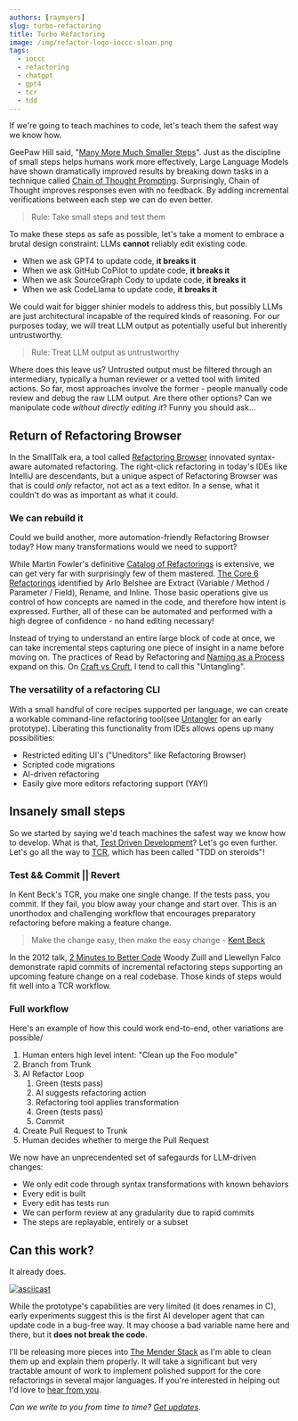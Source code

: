 ```yaml
---
authors: [raymyers]
slug: turbo-refactoring
title: Turbo Refactoring
image: /img/refactor-logo-ioccc-sloan.png
tags:
  - ioccc
  - refactoring
  - chatgpt
  - gpt4
  - tcr
  - tdd
---
```


If we're going to teach machines to code, let's teach them the safest way we know how.

GeePaw Hill said, "[Many More Much Smaller Steps](https://www.geepawhill.org/2021/09/29/many-more-much-smaller-steps-first-sketch/)". Just as the discipline of small steps helps humans work more effectively, Large Language Models have shown dramatically improved results by breaking down tasks in a technique called [Chain of Thought Prompting](https://learnprompting.org/docs/intermediate/chain_of_thought). Surprisingly, Chain of Thought improves responses even with no feedback. By adding incremental verifications between each step we can do even better.

> Rule: Take small steps and test them

To make these steps as safe as possible, let's take a moment to embrace a brutal design constraint: LLMs **cannot** reliably edit existing code.

- When we ask GPT4 to update code, **it breaks it**
- When we ask GitHub CoPilot to update code, **it breaks it**
- When we ask SourceGraph Cody to update code, **it breaks it**
- When we ask CodeLlama to update code, **it breaks it**

We could wait for bigger shinier models to address this, but possibly LLMs are just architectural incapable of the required kinds of reasoning. For our purposes today, we will treat LLM output as potentially useful but inherently untrustworthy.

> Rule: Treat LLM output as untrustworthy

Where does this leave us? Untrusted output must be filtered through an intermediary, typically a human reviewer or a vetted tool with limited actions. So far, most approaches involve the former - people manually code review and debug the raw LLM output. Are there other options? Can we manipulate code *without directly editing it*? Funny you should ask...
## Return of Refactoring Browser

In the SmallTalk era, a tool called [Refactoring Browser](https://wiki.c2.com/?RefactoringBrowser) innovated syntax-aware automated refactoring. The right-click refactoring in today's IDEs like IntelliJ are descendants, but a unique aspect of Refactoring Browser was that is could *only* refactor, not act as a text editor. In a sense, what it couldn't do was as important as what it could.
### We can rebuild it

Could we build another, more automation-friendly Refactoring Browser today? How many transformations would we need to support?

While Martin Fowler's definitive [Catalog of Refactorings](https://refactoring.com/catalog/) is extensive, we can get very far with surprisingly few of them mastered. [The Core 6 Refactorings](https://arlobelshee.com/the-core-6-refactorings/) identified by Arlo Belshee are Extract (Variable / Method / Parameter / Field), Rename, and Inline. Those basic operations give us control of how concepts are named in the code, and therefore how intent is expressed. Further, all of these can be automated and performed with a high degree of confidence - no hand editing necessary!

Instead of trying to understand an entire large block of code at once, we can take incremental steps capturing one piece of insight in a name before moving on. The practices of Read by Refactoring and [Naming as a Process ](https://www.digdeeproots.com/articles/naming-process/naming-as-a-process/) expand on this. On [Craft vs Cruft](https://www.youtube.com/watch?v=5oAs5Jr5njU&list=PLRe4i06eNAcDY4XjMfyEMK6hjnoIOpqk2&index=4), I tend to call this "Untangling".

### The versatility of a refactoring CLI

With a small handful of core recipes supported per language, we can create a workable command-line refactoring tool(see [Untangler](https://github.com/craftvscruft/untangler) for an early prototype). Liberating this functionality from IDEs allows opens up many possibilities:

- Restricted editing UI's ("Uneditors" like Refactoring Browser)
- Scripted code migrations
- AI-driven refactoring
- Easily give more editors refactoring support (YAY!)


## Insanely small steps
So we started by saying we'd teach machines the safest way we know how to develop. What is that, [Test Driven Development](https://en.wikipedia.org/wiki/Test-driven_development)? Let's go even further. Let's go all the way to [TCR](https://www.infoq.com/articles/test-commit-revert/), which has been called "TDD on steroids"!
### Test && Commit || Revert

In Kent Beck's TCR, you make one single change. If the tests pass, you commit. If they fail, you blow away your change and start over. This is an unorthodox and challenging workflow that encourages preparatory refactoring before making a feature change.

> Make the change easy, then make the easy change - [Kent Beck](https://twitter.com/KentBeck/status/250733358307500032?s=20)

In the 2012 talk, [2 Minutes to Better Code](https://www.youtube.com/watch?v=aWiwDdx_rdo) Woody Zuill and Llewellyn Falco demonstrate rapid commits of incremental refactoring steps supporting an upcoming feature change on a real codebase. Those kinds of steps would fit well into a TCR workflow.

### Full workflow

Here's an example of how this could work end-to-end, other variations are possible/

1. Human enters high level intent: "Clean up the Foo module"
2. Branch from Trunk
3. AI Refactor Loop
	1. Green (tests pass)
	2. AI suggests refactoring action
	3. Refactoring tool applies transformation
	4. Green (tests pass)
	5. Commit
4. Create Pull Request to Trunk
5. Human decides whether to merge the Pull Request


We now have an unprecendented set of safegaurds for LLM-driven changes:

* We only edit code through syntax transformations with known behaviors
* Every edit is built
* Every edit has tests run
* We can perform review at any gradularity due to rapid commits
* The steps are replayable, entirely or a subset


## Can this work?

It already does.

[![asciicast](https://asciinema.org/a/606015.svg)](https://asciinema.org/a/606015)

While the prototype's capabilities are very limited (it does renames in C), early experiments suggest this is the first AI developer agent that can update code in a bug-free way. It may choose a bad variable name here and there, but it **does not break the code**.

I'll be releasing more pieces into [The Mender Stack](/docs/mender-stack) as I'm able to clean them up and explain them properly. It will take a significant but very tractable amount of work to implement polished support for the core refactorings in several major languages. If you're interested in helping out I'd love to [hear from you](https://www.linkedin.com/in/cadrlife/).


*Can we write to you from time to time? [Get updates](/#get-updates).*